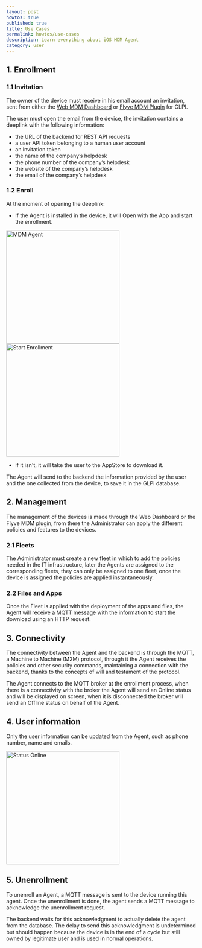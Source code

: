 ```yaml
---
layout: post
howtos: true
published: true
title: Use Cases
permalink: howtos/use-cases
description: Learn everything about iOS MDM Agent
category: user
---
```


## 1. Enrollment

### 1.1 Invitation

The owner of the device must receive in his email account an invitation, sent from either the [Web MDM Dashboard](http://flyve.org/web-mdm-dashboard/) or [Flyve MDM Plugin](http://flyve.org/glpi-plugin/) for GLPI.

The user must open the email from the device, the invitation contains a deeplink with the following information:

* the URL of the backend for REST API requests
* a user API token belonging to a human user account
* an invitation token
* the name of the company’s helpdesk
* the phone number of the company’s helpdesk
* the website of the company’s helpdesk
* the email of the company’s helpdesk

### 1.2 Enroll

At the moment of opening the deeplink:

* If the Agent is installed in the device, it will Open with the App and start the enrollment.

<div>
<img src="{{ '/images/howtos/open-mdm.png' | absolute_url }}" alt="MDM Agent" width="300">

<img src="{{ '/images/howtos/enroll.png' | absolute_url }}" alt="Start Enrollment" width="300">
</div>

* If it isn't, it will take the user to the AppStore to download it.

The Agent will send to the backend the information provided by the user and the one collected from the device, to save it in the GLPI database.

## 2. Management

The management of the devices is made through the Web Dashboard or the Flyve MDM plugin, from there the Administrator can apply the different policies and features to the devices.

### 2.1 Fleets

The Administrator must create a new fleet in which to add the policies needed in the IT infrastructure, later the Agents are assigned to the corresponding fleets, they can only be assigned to one fleet, once the device is assigned the policies are applied instantaneously.

### 2.2 Files and Apps

Once the Fleet is applied with the deployment of the apps and files, the Agent will receive a MQTT message with the information to start the download using an HTTP request.

## 3. Connectivity

The connectivity between the Agent and the backend is through the MQTT, a Machine to Machine (M2M) protocol, through it the Agent receives the policies and other security commands, maintaining a connection with the backend, thanks to the concepts of will and testament of the protocol.

The Agent connects to the MQTT broker at the enrollment process, when there is a connectivity with the broker the Agent will send an Online status and will be displayed on screen, when it is disconnected the broker will send an Offline status on behalf of the Agent.

## 4. User information

Only the user information can be updated from the Agent, such as phone number, name and emails.

<img src="{{ '/images/howtos/information.png' | absolute_url }}" alt="Status Online" width="300">

## 5. Unenrollment

To unenroll an Agent, a MQTT message is sent to the device running this agent. Once the unenrollment is done, the agent sends a MQTT message to acknowledge the unenrollment request.

The backend waits for this acknowledgment to actually delete the agent from the database. The delay to send this acknowledgment is undetermined but should happen because the device is in the end of a cycle but still owned by legitimate user and is used in normal operations.
